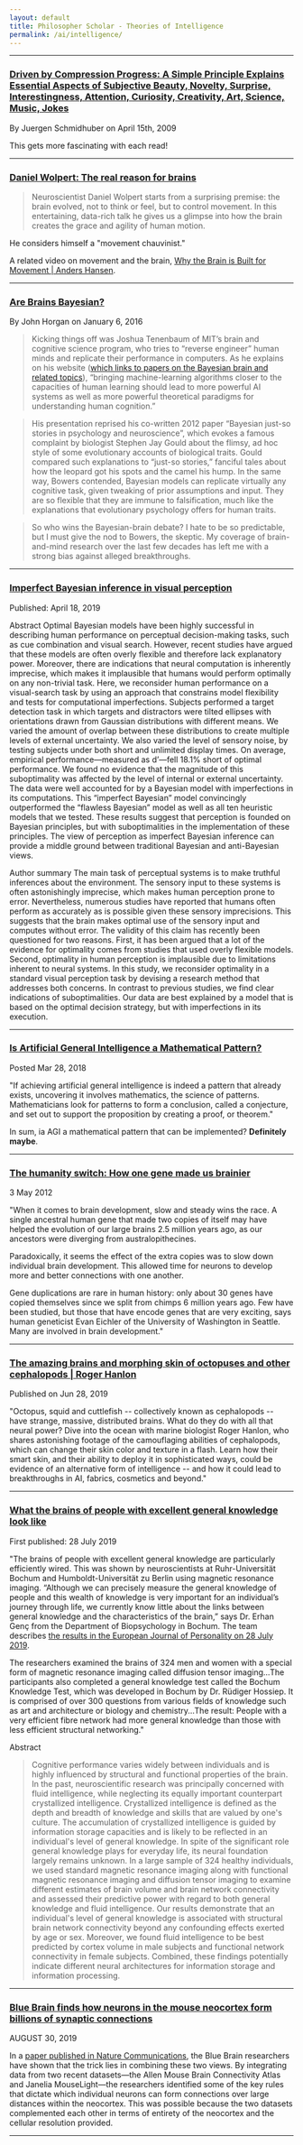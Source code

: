 ```yaml
---
layout: default
title: Philosopher Scholar - Theories of Intelligence
permalink: /ai/intelligence/
---
```



---
### [Driven by Compression Progress: A Simple Principle Explains Essential Aspects of Subjective Beauty, Novelty, Surprise, Interestingness, Attention, Curiosity, Creativity, Art, Science, Music, Jokes](https://arxiv.org/abs/0812.4360)

By Juergen Schmidhuber on April 15th, 2009

This gets more fascinating with each read!

---

### [Daniel Wolpert: The real reason for brains](https://www.youtube.com/watch?v=7s0CpRfyYp8)

> Neuroscientist Daniel Wolpert starts from a surprising premise: the brain evolved, not to think or feel, but to control movement. In this entertaining, data-rich talk he gives us a glimpse into how the brain creates the grace and agility of human motion.

He considers himself a "movement chauvinist."

A related video on movement and the brain, [Why the Brain is Built for Movement | Anders Hansen](https://www.youtube.com/watch?v=a9p3Z7L0f0U).

---

### [Are Brains Bayesian?](https://blogs.scientificamerican.com/cross-check/are-brains-bayesian/)
By John Horgan on January 6, 2016

> Kicking things off was Joshua Tenenbaum of MIT’s brain and cognitive science program, who tries to “reverse engineer” human minds and replicate their performance in computers. As he explains on his website ([which links to papers on the Bayesian brain and related topics](http://web.mit.edu/cocosci/josh.html)), “bringing machine-learning algorithms closer to the capacities of human learning should lead to more powerful AI systems as well as more powerful theoretical paradigms for understanding human cognition.”

> His presentation reprised his co-written 2012 paper “Bayesian just-so stories in psychology and neuroscience”, which evokes a famous complaint by biologist Stephen Jay Gould about the flimsy, ad hoc style of some evolutionary accounts of biological traits. Gould compared such explanations to “just-so stories,” fanciful tales about how the leopard got his spots and the camel his hump.
In the same way, Bowers contended, Bayesian models can replicate virtually any cognitive task, given tweaking of prior assumptions and input. They are so flexible that they are immune to falsification, much like the explanations that evolutionary psychology offers for human traits.

> So who wins the Bayesian-brain debate? I hate to be so predictable, but I must give the nod to Bowers, the skeptic. My coverage of brain-and-mind research over the last few decades has left me with a strong bias against alleged breakthroughs.

---

### [Imperfect Bayesian inference in visual perception](https://journals.plos.org/ploscompbiol/article?id=10.1371/journal.pcbi.1006465)
Published: April 18, 2019

Abstract
Optimal Bayesian models have been highly successful in describing human performance on perceptual decision-making tasks, such as cue combination and visual search. However, recent studies have argued that these models are often overly flexible and therefore lack explanatory power. Moreover, there are indications that neural computation is inherently imprecise, which makes it implausible that humans would perform optimally on any non-trivial task. Here, we reconsider human performance on a visual-search task by using an approach that constrains model flexibility and tests for computational imperfections. Subjects performed a target detection task in which targets and distractors were tilted ellipses with orientations drawn from Gaussian distributions with different means. We varied the amount of overlap between these distributions to create multiple levels of external uncertainty. We also varied the level of sensory noise, by testing subjects under both short and unlimited display times. On average, empirical performance—measured as d’—fell 18.1% short of optimal performance. We found no evidence that the magnitude of this suboptimality was affected by the level of internal or external uncertainty. The data were well accounted for by a Bayesian model with imperfections in its computations. This “imperfect Bayesian” model convincingly outperformed the “flawless Bayesian” model as well as all ten heuristic models that we tested. These results suggest that perception is founded on Bayesian principles, but with suboptimalities in the implementation of these principles. The view of perception as imperfect Bayesian inference can provide a middle ground between traditional Bayesian and anti-Bayesian views.

Author summary
The main task of perceptual systems is to make truthful inferences about the environment. The sensory input to these systems is often astonishingly imprecise, which makes human perception prone to error. Nevertheless, numerous studies have reported that humans often perform as accurately as is possible given these sensory imprecisions. This suggests that the brain makes optimal use of the sensory input and computes without error. The validity of this claim has recently been questioned for two reasons. First, it has been argued that a lot of the evidence for optimality comes from studies that used overly flexible models. Second, optimality in human perception is implausible due to limitations inherent to neural systems. In this study, we reconsider optimality in a standard visual perception task by devising a research method that addresses both concerns. In contrast to previous studies, we find clear indications of suboptimalities. Our data are best explained by a model that is based on the optimal decision strategy, but with imperfections in its execution.

---

### [Is Artificial General Intelligence a Mathematical Pattern?](https://www.psychologytoday.com/us/blog/the-future-brain/201803/is-artificial-general-intelligence-mathematical-pattern)
Posted Mar 28, 2018

"If achieving artificial general intelligence is indeed a pattern that already exists, uncovering it involves mathematics, the science of patterns. Mathematicians look for patterns to form a conclusion, called a conjecture, and set out to support the proposition by creating a proof, or theorem."

In sum, ia AGI a mathematical pattern that can be implemented? **Definitely maybe**.

---

### [The humanity switch: How one gene made us brainier](https://www.newscientist.com/article/dn21777-the-humanity-switch-how-one-gene-made-us-brainier/)
3 May 2012

"When it comes to brain development, slow and steady wins the race. A single ancestral human gene that made two copies of itself may have helped the evolution of our large brains 2.5 million years ago, as our ancestors were diverging from australopithecines.

Paradoxically, it seems the effect of the extra copies was to slow down individual brain development. This allowed time for neurons to develop more and better connections with one another.

Gene duplications are rare in human history: only about 30 genes have copied themselves since we split from chimps 6 million years ago. Few have been studied, but those that have encode genes that are very exciting, says human geneticist Evan Eichler of the University of Washington in Seattle. Many are involved in brain development."

---

### [The amazing brains and morphing skin of octopuses and other cephalopods | Roger Hanlon](https://www.youtube.com/watch?v=ogCIqaCe2zI)
Published on Jun 28, 2019

"Octopus, squid and cuttlefish -- collectively known as cephalopods -- have strange, massive, distributed brains. What do they do with all that neural power? Dive into the ocean with marine biologist Roger Hanlon, who shares astonishing footage of the camouflaging abilities of cephalopods, which can change their skin color and texture in a flash. Learn how their smart skin, and their ability to deploy it in sophisticated ways, could be evidence of an alternative form of intelligence -- and how it could lead to breakthroughs in AI, fabrics, cosmetics and beyond."

---

### [What the brains of people with excellent general knowledge look like](https://news.rub.de/english/press-releases/2019-07-31-neuroscience-what-brains-people-excellent-general-knowledge-look?fbclid=IwAR1RbkwDQ3HWkyaHpSL8QNAZVBdifgyPL_lNx5cFnvoP-f8aEy8TekBh5jE)
First published: 28 July 2019

"The brains of people with excellent general knowledge are particularly efficiently wired. This was shown by neuroscientists at Ruhr-Universität Bochum and Humboldt-Universität zu Berlin using magnetic resonance imaging. “Although we can precisely measure the general knowledge of people and this wealth of knowledge is very important for an individual’s journey through life, we currently know little about the links between general knowledge and the characteristics of the brain,” says Dr. Erhan Genç from the Department of Biopsychology in Bochum. The team describes [the results in the European Journal of Personality on 28 July 2019](https://onlinelibrary.wiley.com/doi/abs/10.1002/per.2217).

The researchers examined the brains of 324 men and women with a special form of magnetic resonance imaging called diffusion tensor imaging...The participants also completed a general knowledge test called the Bochum Knowledge Test, which was developed in Bochum by Dr. Rüdiger Hossiep. It is comprised of over 300 questions from various fields of knowledge such as art and architecture or biology and chemistry...The result: People with a very efficient fibre network had more general knowledge than those with less efficient structural networking."

Abstract
> Cognitive performance varies widely between individuals and is highly influenced by structural and functional properties of the brain. In the past, neuroscientific research was principally concerned with fluid intelligence, while neglecting its equally important counterpart crystallized intelligence. Crystallized intelligence is defined as the depth and breadth of knowledge and skills that are valued by one's culture. The accumulation of crystallized intelligence is guided by information storage capacities and is likely to be reflected in an individual's level of general knowledge. In spite of the significant role general knowledge plays for everyday life, its neural foundation largely remains unknown. In a large sample of 324 healthy individuals, we used standard magnetic resonance imaging along with functional magnetic resonance imaging and diffusion tensor imaging to examine different estimates of brain volume and brain network connectivity and assessed their predictive power with regard to both general knowledge and fluid intelligence. Our results demonstrate that an individual's level of general knowledge is associated with structural brain network connectivity beyond any confounding effects exerted by age or sex. Moreover, we found fluid intelligence to be best predicted by cortex volume in male subjects and functional network connectivity in female subjects. Combined, these findings potentially indicate different neural architectures for information storage and information processing.

---

### [Blue Brain finds how neurons in the mouse neocortex form billions of synaptic connections](https://medicalxpress.com/news/2019-08-blue-brain-neurons-mouse-neocortex.html?fbclid=IwAR0UBirtcvaLbtZE7i3hNmHgIQGO-b90rYn48pme3pXZ8iXzZrAzYQ8MkzE)

AUGUST 30, 2019

In a [paper published in Nature Communications](https://www.nature.com/articles/s41467-019-11630-x), the Blue Brain researchers have shown that the trick lies in combining these two views. By integrating data from two recent datasets—the Allen Mouse Brain Connectivity Atlas and Janelia MouseLight—the researchers identified some of the key rules that dictate which individual neurons can form connections over large distances within the neocortex. This was possible because the two datasets complemented each other in terms of entirety of the neocortex and the cellular resolution provided.

---

